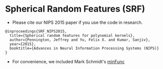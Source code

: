 # Spherical Random Features (SRF)

* Please cite our NIPS 2015 paper if you use the code in research.

```
@inproceedings{SRF_NIPS2015,
  title={Spherical random features for polynomial kernels},
  author={Pennington, Jeffrey and Yu, Felix X. and Kumar, Sanjiv},
  year={2015},
  booktitle={Advances in Neural Information Processing Systems (NIPS)}
}
```

* For convenience, we included Mark Schmidt's [minFunc](http://www.cs.ubc.ca/~schmidtm/Software/minFunc.html)